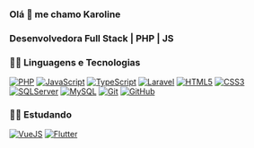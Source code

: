 ### Olá 👋 me chamo Karoline 

### Desenvolvedora Full Stack | PHP | JS

### 👨‍💻 Linguagens e Tecnologias
[![PHP](https://img.shields.io/badge/-PHP-black?style=flat&logo=php&link=https://github.com/karoldiasb)](https://github.com/karoldiasb) 
[![JavaScript](https://img.shields.io/badge/-JavaScript-black?style=flat&logo=javascript&link=https://github.com/karoldiasb)](https://github.com/karoldiasb)
[![TypeScript](https://img.shields.io/badge/-TypeScript-white?style=flat&logo=typescript&link=https://github.com/karoldiasb)](https://github.com/karoldiasb) 
[![Laravel](https://img.shields.io/badge/-Laravel-white?style=flat&logo=laravel&link=https://github.com/karoldiasb)](https://github.com/karoldiasb) 
[![HTML5](https://img.shields.io/badge/-HTML5-E34F26?style=flat&logo=html5&logoColor=white&link=https://github.com/karoldiasb)](https://github.com/karoldiasb) 
[![CSS3](https://img.shields.io/badge/-CSS3-1572B6?style=flat&logo=css3&link=https://github.com/karoldiasb)](https://github.com/karoldiasb) 
[![SQLServer](https://img.shields.io/badge/-SQLServer-1572B6?style=flat&logo=sqlserver&link=https://github.com/karoldiasb)](https://github.com/karoldiasb) 
[![MySQL](https://img.shields.io/badge/-mySQL-white?style=flat&logo=mysql&link=https://github.com/karoldiasb)](https://github.com/karoldiasb) 
[![Git](https://img.shields.io/badge/-Git-black?style=flat&logo=git&link=https://github.com/karoldiasb)](https://github.com/karoldiasb)
[![GitHub](https://img.shields.io/badge/-GitHub-181717?style=flat&logo=github&link=https://github.com/karoldiasb)](https://github.com/karoldiasb)

### 👨‍💻 Estudando
[![VueJS](https://img.shields.io/badge/-VueJS-green&link=https://github.com/karoldiasb)](https://github.com/karoldiasb)
[![Flutter](https://img.shields.io/badge/-Flutter-1572B6?style=flat&logo=flutter&link=https://github.com/karoldiasb)](https://github.com/karoldiasb)

<!--
**karoldiasb/karoldiasb** is a ✨ _special_ ✨ repository because its `README.md` (this file) appears on your GitHub profile.

Here are some ideas to get you started:

- 🔭 I’m currently working on ...
- 🌱 I’m currently learning ...
- 👯 I’m looking to collaborate on ...
- 🤔 I’m looking for help with ...
- 💬 Ask me about ...
- 📫 How to reach me: ...
- 😄 Pronouns: ...
- ⚡ Fun fact: ...
-->
